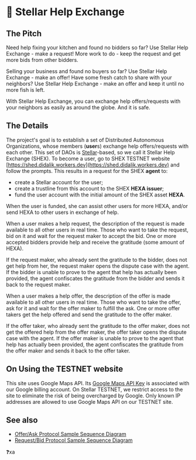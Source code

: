 # 👷 Stellar Help Exchange

## The Pitch

Need help fixing your kitchen and found no bidders so far? Use Stellar Help Exchange - make a request! More work to do - keep the request and get more bids from other bidders.

Selling your business and found no buyers so far? Use Stellar Help Exchange - make an offer! Have some fresh catch to share with your neighbors? Use Stellar Help Exchange - make an offer and keep it until no more fish is left.

 With Stellar Help Exchange, you can exchange help offers/requests with your neighbors as easily as around the globe. And it is safe.

## The Details

The project's goal is to establish a set of Distributed Autonomous Organizations, whose members (**user**s) exchange help offers/requests with each other. This set of DAOs is [Stellar](https://stellar.org/)-based, so we call it Stellar Help Exchange (SHEX). To become a user, go to SHEX TESTNET website [https://shed.didalik.workers.dev](https://shed.didalik.workers.dev) and follow the prompts. This results in a request for the SHEX **agent** to:

- create a Stellar account for the user;
- create a trustline from this account to the SHEX **HEXA issuer**;
- fund the user account with the initial amount of the SHEX asset **HEXA**.

When the user is funded, she can assist other users for more HEXA, and/or send HEXA to other users in exchange of help.

When a user makes a help request, the description of the request is made available to all other users in real time. Those who want to take the request, bid on it and wait for the request maker to accept the bid. One or more accepted bidders provide help and receive the gratitude (some amount of HEXA).

If the request maker, who already sent the gratitude to the bidder, does not get help from her, the request maker opens the dispute case with the agent. If the bidder is unable to prove to the agent that help has actually been provided, the agent confiscates the gratitude from the bidder and sends it back to the request maker.

When a user makes a help offer, the description of the offer is made available to all other users in real time. Those who want to take the offer, ask for it and wait for the offer maker to fulfill the ask. One or more offer takers get the help offered and send the gratitude to the offer maker.

If the offer taker, who already sent the gratitude to the offer maker, does not get the offered help from the offer maker, the offer taker opens the dispute case with the agent. If the offer maker is unable to prove to the agent that help has actually been provided, the agent confiscates the gratitude from the offer maker and sends it back to the offer taker.

## On Using the TESTNET website

This site uses Google Maps API. Its [Google Maps API Key](https://developers.google.com/maps/documentation/javascript/get-api-key) is associated with our Google billing account. On Stellar TESTNET, we restrict access to the site to eliminate the risk of being overcharged by Google. Only known IP addresses are allowed to use Google Maps API on our TESTNET site.

## See also

- [Offer/Ask Protocol Sample Sequence Diagram](./NOTES.md#offerask-protocol-sample-sequence-diagram)
- [Request/Bid Protocol Sample Sequence Diagram](./NOTES.md#requestbid-protocol-sample-sequence-diagram)

❓xa
